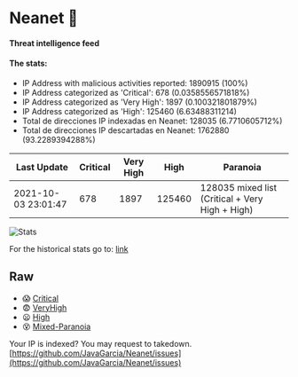 # Neanet :hocho:
#### Threat intelligence feed
#### The stats:

- IP Address with malicious activities reported: 1890915 (100%)
- IP Address categorized as 'Critical':  678 (0.0358556571818%)
- IP Address categorized as 'Very High':  1897 (0.100321801879%)
- IP Address categorized as 'High':  125460 (6.63488311214)
- Total de direcciones IP indexadas en Neanet:  128035 (6.7710605712%)
- Total de direcciones IP descartadas en Neanet:  1762880 (93.2289394288%)

| Last Update | Critical | Very High | High | Paranoia |
| --- | --- | --- | --- | --- |
| 2021-10-03 23:01:47 | 678 | 1897 | 125460 | 128035 mixed list (Critical + Very High + High)|

![Stats](https://docs.google.com/spreadsheets/d/e/2PACX-1vSnaNMIXVabIpDJjufMlzH7poXnshF3mgd8Is1g9ytUEzVsP5my4Trn8f-xkoLLQ38xpL3HtmUexLo6/pubchart?oid=501124687&format=image)

For the historical stats go to: [link](/stats.csv)
## Raw
- :scream: [Critical](https://raw.githubusercontent.com/JavaGarcia/Neanet/master/blacklists/neanet_critical.txt)
- :fearful: [VeryHigh](https://raw.githubusercontent.com/JavaGarcia/Neanet/master/blacklists/neanet_veryHigh.txtt)
- :frowning: [High](https://raw.githubusercontent.com/JavaGarcia/Neanet/master/blacklists/neanet_high.txt)
- :dizzy_face: [Mixed-Paranoia](https://raw.githubusercontent.com/JavaGarcia/Neanet/master/blacklists/neanet_all.txt)


Your IP is indexed? You may request to takedown. [https://github.com/JavaGarcia/Neanet/issues](https://github.com/JavaGarcia/Neanet/issues)


























































































































































































































































































































































































































































































































































































































































































































































































































































































































































































































































































































































































































































































































































































































































































































































































































































































































































































































































































































































































































































































































































































































































































































































































































































































































































































































































































































































































































































































































































































































































































































































































































































































































































































































































































































































































































































































































































































































































































































































































































































































































































































































































































































































































































































































































































































































































































































































































































































































































































































































































































































































































































































































































































































































































































































































































































































































































































































































































































































































































































































































































































































































































































































































































































































































































































































































































































































































































































































































































































































































































































































































































































































































































































































































































































































































































































































































































































































































































































































































































































































































































































































































































































































































































































































































































































































































































































































































































































































































































































































































































































































































































































































































































































































































